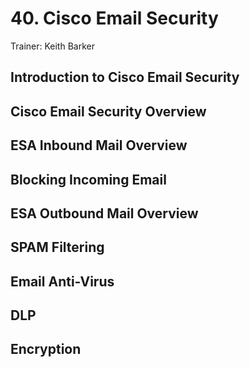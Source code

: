 # 40. Cisco Email Security

Trainer: Keith Barker



## Introduction to Cisco Email Security




## Cisco Email Security Overview




## ESA Inbound Mail Overview




## Blocking Incoming Email




## ESA Outbound Mail Overview




## SPAM Filtering




## Email Anti-Virus




## DLP




## Encryption



